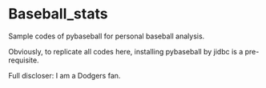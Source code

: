 # Baseball_stats
Sample codes of pybaseball for personal baseball analysis.

Obviously, to replicate all codes here, installing pybaseball by jidbc is a pre-requisite.

Full discloser: I am a Dodgers fan.
